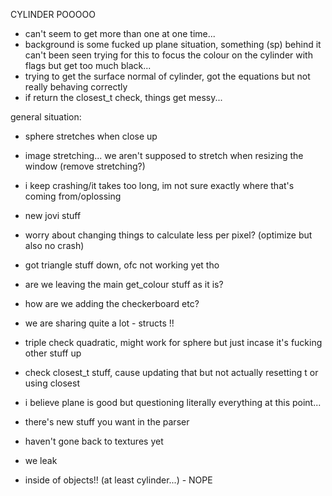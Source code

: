 
CYLINDER POOOOO

- can't seem to get more than one at one time...
- background is some fucked up plane situation, something (sp) behind it can't been seen
	trying for this to focus the colour on the cylinder with flags but get too much black...
- trying to get the surface normal of cylinder, got the equations but not really behaving correctly
- if return the closest_t check, things get messy...


general situation:

- sphere stretches when close up

- image stretching... we aren't supposed to stretch when resizing the window (remove stretching?)

- i keep crashing/it takes too long, im not sure exactly where that's coming from/oplossing

- new jovi stuff

- worry about changing things to calculate less per pixel? (optimize but also no crash)

- got triangle stuff down, ofc not working yet tho

- are we leaving the main get_colour stuff as it is?

- how are we adding the checkerboard etc?

- we are sharing quite a lot - structs !!

- triple check quadratic, might work for sphere but just incase it's fucking other stuff up

- check closest_t stuff, cause updating that but not actually resetting t or using closest

- i believe plane is good but questioning literally everything at this point...

- there's new stuff you want in the parser

- haven't gone back to textures yet

- we leak 

- inside of objects!! (at least cylinder...) - NOPE

